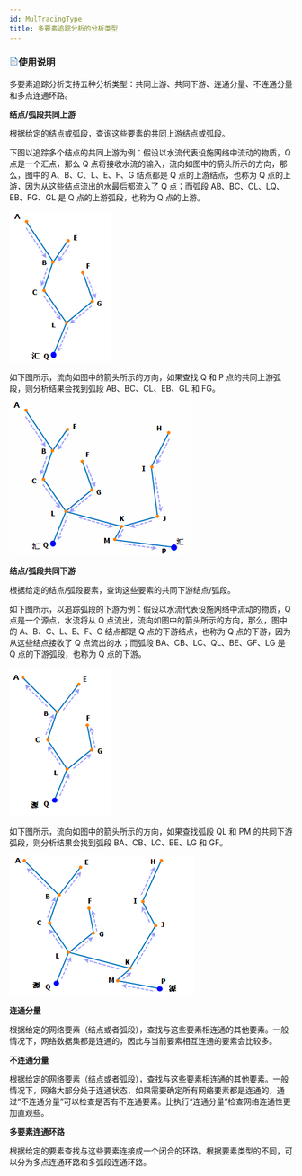 ```yaml
---
id: MulTracingType
title: 多要素追踪分析的分析类型
---
```

### ![](../img/read.gif)使用说明

多要素追踪分析支持五种分析类型：共同上游、共同下游、连通分量、不连通分量和多点连通环路。

**结点/弧段共同上游**

根据给定的结点或弧段，查询这些要素的共同上游结点或弧段。

下图以追踪多个结点的共同上游为例：假设以水流代表设施网络中流动的物质，Q 点是一个汇点，那么 Q 点将接收水流的输入，流向如图中的箭头所示的方向，那么，图中的 A、B、C、L、E、F、G 结点都是 Q 点的上游结点，也称为 Q 点的上游，因为从这些结点流出的水最后都流入了 Q 点；而弧段 AB、BC、CL、LQ、EB、FG、GL 是 Q 点的上游弧段，也称为 Q 点的上游。

![](img/TraceUp.png)   
  
如下图所示，流向如图中的箭头所示的方向，如果查找 Q 和 P 点的共同上游弧段，则分析结果会找到弧段 AB、BC、CL、EB、GL 和 FG。

![](img/CommonUp.png)  
  
**结点/弧段共同下游**

根据给定的结点/弧段要素，查询这些要素的共同下游结点/弧段。

如下图所示，以追踪弧段的下游为例：假设以水流代表设施网络中流动的物质，Q 点是一个源点，水流将从 Q 点流出，流向如图中的箭头所示的方向，那么，图中的 A、B、C、L、E、F、G 结点都是 Q 点的下游结点，也称为 Q 点的下游，因为从这些结点接收了 Q 点流出的水；而弧段 BA、CB、LC、QL、BE、GF、LG 是 Q 点的下游弧段，也称为 Q 点的下游。

![](img/TraceDown.png)  

如下图所示，流向如图中的箭头所示的方向，如果查找弧段 QL 和 PM 的共同下游弧段，则分析结果会找到弧段 BA、CB、LC、BE、LG 和 GF。

![](img/CommonDown.png)  

  
**连通分量**

根据给定的网络要素（结点或者弧段），查找与这些要素相连通的其他要素。一般情况下，网络数据集都是连通的，因此与当前要素相互连通的要素会比较多。

**不连通分量**

根据给定的网络要素（结点或者弧段），查找与这些要素相连通的其他要素。一般情况下，网络大部分处于连通状态，如果需要确定所有网络要素都是连通的，通过“不连通分量”可以检查是否有不连通要素。比执行“连通分量”检查网络连通性更加直观些。

**多要素连通环路**

根据给定的要素查找与这些要素连接成一个闭合的环路。根据要素类型的不同，可以分为多点连通环路和多弧段连通环路。